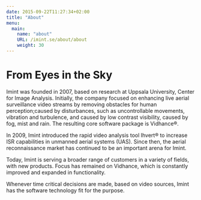 ```yaml
---
date: 2015-09-22T11:27:34+02:00
title: "About"
menu:
  main:
    name: "about"
    URL: /imint.se/about/about
    weight: 30
---
```

# From Eyes in the Sky

Imint was founded in 2007, based on research at Uppsala University, Center for Image Analysis. Initially, the company focused on enhancing live aerial surveillance video streams by removing obstacles for human perception;caused by disturbances, such as uncontrollable movements, vibration and turbulence, and caused by low contrast visibility, caused by fog, mist and rain. The resulting core software package is Vidhance®.

In 2009, Imint introduced the rapid video analysis tool Ihvert® to increase ISR capabilities in unmanned aerial systems (UAS). Since then, the aerial reconnaissance market has continued to be an important arena for Imint.

Today, Imint is serving a broader range of customers in a variety of fields, with new products. Focus has remained on Vidhance, which is constantly improved and expanded in functionality.

Whenever time critical decisions are made, based on video sources, Imint has the software technology fit for the purpose.
